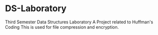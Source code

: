 # DS-Laboratory
Third Semester Data Structures Laboratory
A Project related to Huffman's Coding
This is used for file compression and encryption.
